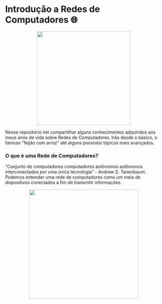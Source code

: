 # Introdução a Redes de Computadores 🌐

<p align="center" width="300px">
  <img width="300px" src="https://cdn-icons-png.flaticon.com/512/3518/3518210.png">
</p>

Nesse repositório irei compartilhar alguns conhecimentos adquiridos aos meus anos de vida sobre Redes de Computadores. Irão desde o básico, o famoso "feijão com arroz" até alguns possíveis tópicos mais avançados.


### O que é uma Rede de Computadores? ###
“Conjunto de computadores computadores autônomos autônomos interconectados por uma única tecnologia” - Andrew S. Tanenbaum.
Podemos entender uma rede de computadores como um meio de dispositivos conectados a fim de transmitir informações. 

<p align="center">
  <img width="350px" src="https://cecead.com/wp-content/uploads/2020/07/Comunica%C3%A7%C3%A3o-de-Dados.png">
</p>


